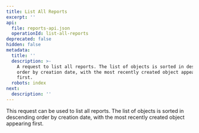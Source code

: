 ```yaml
---
title: List All Reports
excerpt: ''
api:
  file: reports-api.json
  operationId: list-all-reports
deprecated: false
hidden: false
metadata:
  title: ''
  description: >-
    A request to list all reports. The list of objects is sorted in descending
    order by creation date, with the most recently created object appearing
    first.
  robots: index
next:
  description: ''
---
```

This request can be used to list all reports. The list of objects is sorted in descending order by creation date, with the most recently created object appearing first.
